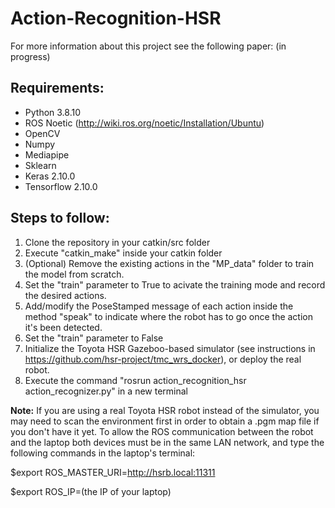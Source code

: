 # Action-Recognition-HSR

For more information about this project see the following paper: (in progress)

## Requirements:


  - Python 3.8.10
  - ROS Noetic (http://wiki.ros.org/noetic/Installation/Ubuntu)
  - OpenCV 
  - Numpy 
  - Mediapipe
  - Sklearn 
  - Keras 2.10.0
  - Tensorflow 2.10.0
    
## Steps to follow:

  1. Clone the repository in your catkin/src folder
  2. Execute "catkin_make" inside your catkin folder
  3. (Optional) Remove the existing actions in the "MP_data" folder to train the model from scratch.
  4. Set the "train" parameter to True to acivate the training mode and record the desired actions.
  5. Add/modify the PoseStamped message of each action inside the method "speak" to indicate where the robot has to go once the action it's been detected.
  6. Set the "train" parameter to False
  7. Initialize the Toyota HSR Gazeboo-based simulator (see instructions in https://github.com/hsr-project/tmc_wrs_docker), or deploy the real robot. 
  8. Execute the command "rosrun action_recognition_hsr action_recognizer.py" in a new terminal

**Note:** If you are using a real Toyota HSR robot instead of the simulator, you may need to scan the environment first in order to obtain a .pgm map file if you don't have it yet. To allow the ROS communication between the robot and the laptop both devices must be in the same LAN network, and type the following commands in the laptop's terminal:

$export ROS_MASTER_URI=http://hsrb.local:11311

$export ROS_IP=(the IP of your laptop)

